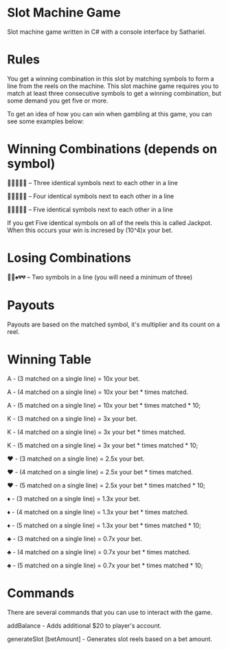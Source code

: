 # Slot Machine Game
Slot machine game written in C# with a console interface by Sathariel.
# Rules

You get a winning combination in this slot by matching symbols to form a line from the reels on the machine. This slot machine game requires you to match at least three consecutive symbols to get a winning combination, but some demand you get five or more.  

To get an idea of how you can win when gambling at this game, you can see some examples below:

# Winning Combinations (depends on symbol)  

💜💜💜💔💔 – Three identical symbols next to each other in a line

💜💜💜💜💔 – Four identical symbols next to each other in a line

💜💜💜💜💜 – Five identical symbols next to each other in a line

If you get Five identical symbols on all of the reels this is called Jackpot. When this occurs your win is incresed by (10^4)x your bet.

# Losing Combinations

💜💜♠💔💔 – Two symbols in a line (you will need a minimum of three)

# Payouts

Payouts are based on the matched symbol, it's multiplier and its count on a reel.

# Winning Table

A - (3 matched on a single line) = 10x your bet.

A - (4 matched on a single line) = 10x your bet * times matched.

A - (5 matched on a single line) = 10x your bet * times matched * 10;


K - (3 matched on a single line) = 3x your bet.

K - (4 matched on a single line) = 3x your bet * times matched.

K - (5 matched on a single line) = 3x your bet * times matched * 10;


♥ - (3 matched on a single line) = 2.5x your bet.

♥ - (4 matched on a single line) = 2.5x your bet * times matched.

♥ - (5 matched on a single line) = 2.5x your bet * times matched * 10;


♦ - (3 matched on a single line) = 1.3x your bet.

♦ - (4 matched on a single line) = 1.3x your bet * times matched.

♦ - (5 matched on a single line) = 1.3x your bet * times matched * 10;


♣ - (3 matched on a single line) = 0.7x your bet.

♣ - (4 matched on a single line) = 0.7x your bet * times matched.

♣ - (5 matched on a single line) = 0.7x your bet * times matched * 10;

# Commands

There are several commands that you can use to interact with the game.


addBalance - Adds additional $20 to player's account.

generateSlot [betAmount] - Generates slot reels based on a bet amount.
